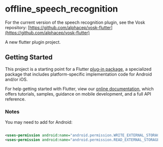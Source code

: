 # offline_speech_recognition

For the current version of the speech recognition plugin, see the Vosk repository: [https://github.com/alphacep/vosk-flutter](https://github.com/alphacep/vosk-flutter)



A new flutter plugin project.

## Getting Started

This project is a starting point for a Flutter
[plug-in package](https://flutter.dev/developing-packages/),
a specialized package that includes platform-specific implementation code for
Android and/or iOS.

For help getting started with Flutter, view our
[online documentation](https://flutter.dev/docs), which offers tutorials,
samples, guidance on mobile development, and a full API reference.

### Notes

You may need to add for Android:

```xml

<uses-permission android:name="android.permission.WRITE_EXTERNAL_STORAGE"/>
<uses-permission android:name="android.permission.READ_EXTERNAL_STORAGE"/>
```
